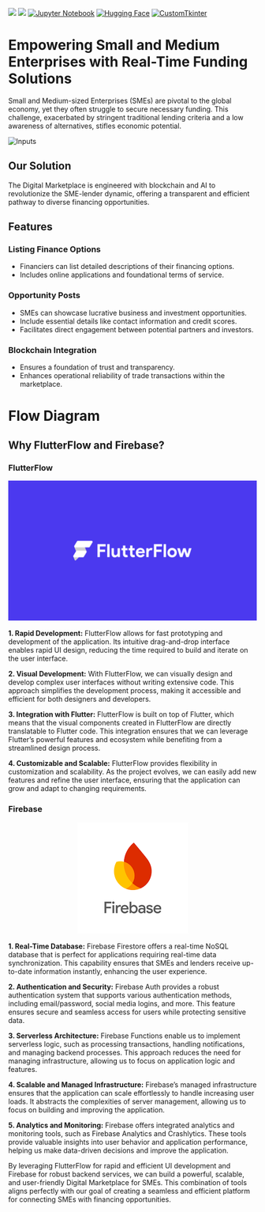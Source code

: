 [<img src="https://upload.wikimedia.org/wikipedia/commons/thumb/0/0e/Intel_logo_%282020%2C_light_blue%29.svg/300px-Intel_logo_%282020%2C_light_blue%29.svg.png" width="50">](https://www.intel.com/)
[<img src="https://www.intel.com/content/dam/develop/public/us/en/images/admin/oneapi-logo-rev-4x3-rwd.png" width="50">](https://www.intel.com/)
[![Jupyter Notebook](https://img.shields.io/badge/Jupyter%20Notebook-%23F37626.svg?style=flat&logo=jupyter&logoColor=white)](https://jupyter.org/)
[![Hugging Face](https://img.shields.io/badge/Hugging%20Face-%2334D058.svg?style=flat&logo=hugging-face&logoColor=white)](https://huggingface.co/)
[![CustomTkinter](https://img.shields.io/badge/CustomTkinter-%23your_color?style=flat&logo=customtkinter&logoColor=white)](https://github.com/customtkinter/customtkinter)


# Empowering Small and Medium Enterprises with Real-Time Funding Solutions



Small and Medium-sized Enterprises (SMEs) are pivotal to the global economy, yet they often struggle to secure necessary funding. This challenge, exacerbated by stringent traditional lending criteria and a low awareness of alternatives, stifles economic potential.


![Inputs](images/UI.png)

## Our Solution
The Digital Marketplace is engineered with blockchain and AI to revolutionize the SME-lender dynamic, offering a transparent and efficient pathway to diverse financing opportunities.

## Features

### Listing Finance Options
- Financiers can list detailed descriptions of their financing options.
- Includes online applications and foundational terms of service.

### Opportunity Posts
- SMEs can showcase lucrative business and investment opportunities.
- Include essential details like contact information and credit scores.
- Facilitates direct engagement between potential partners and investors.

### Blockchain Integration
- Ensures a foundation of trust and transparency.
- Enhances operational reliability of trade transactions within the marketplace.

 

# Flow Diagram 



## Why FlutterFlow and Firebase?

### FlutterFlow

<p align="center">
  <img src=flutterflow.png alt="Image Description">
</p>



**1. Rapid Development:**
FlutterFlow allows for fast prototyping and development of the application. Its intuitive drag-and-drop interface enables rapid UI design, reducing the time required to build and iterate on the user interface.

**2. Visual Development:**
With FlutterFlow, we can visually design and develop complex user interfaces without writing extensive code. This approach simplifies the development process, making it accessible and efficient for both designers and developers.

**3. Integration with Flutter:**
FlutterFlow is built on top of Flutter, which means that the visual components created in FlutterFlow are directly translatable to Flutter code. This integration ensures that we can leverage Flutter’s powerful features and ecosystem while benefiting from a streamlined design process.

**4. Customizable and Scalable:**
FlutterFlow provides flexibility in customization and scalability. As the project evolves, we can easily add new features and refine the user interface, ensuring that the application can grow and adapt to changing requirements.

### Firebase

<p align="center">
  <img src=firebase.png alt="Image Description">
</p>



**1. Real-Time Database:**
Firebase Firestore offers a real-time NoSQL database that is perfect for applications requiring real-time data synchronization. This capability ensures that SMEs and lenders receive up-to-date information instantly, enhancing the user experience.

**2. Authentication and Security:**
Firebase Auth provides a robust authentication system that supports various authentication methods, including email/password, social media logins, and more. This feature ensures secure and seamless access for users while protecting sensitive data.

**3. Serverless Architecture:**
Firebase Functions enable us to implement serverless logic, such as processing transactions, handling notifications, and managing backend processes. This approach reduces the need for managing infrastructure, allowing us to focus on application logic and features.

**4. Scalable and Managed Infrastructure:**
Firebase’s managed infrastructure ensures that the application can scale effortlessly to handle increasing user loads. It abstracts the complexities of server management, allowing us to focus on building and improving the application.

**5. Analytics and Monitoring:**
Firebase offers integrated analytics and monitoring tools, such as Firebase Analytics and Crashlytics. These tools provide valuable insights into user behavior and application performance, helping us make data-driven decisions and improve the application.

By leveraging FlutterFlow for rapid and efficient UI development and Firebase for robust backend services, we can build a powerful, scalable, and user-friendly Digital Marketplace for SMEs. This combination of tools aligns perfectly with our goal of creating a seamless and efficient platform for connecting SMEs with financing opportunities.


